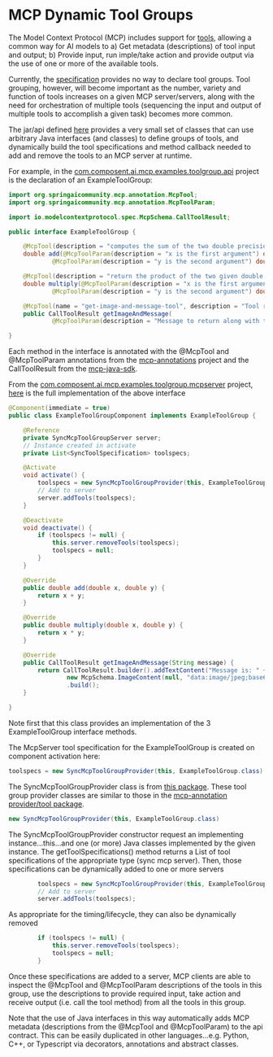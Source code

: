# MCP Dynamic Tool Groups

The Model Context Protocol (MCP) includes support for [tools](https://modelcontextprotocol.io/specification/2025-06-18/server/tools), allowing a common way for AI models to a) Get metadata (descriptions) of tool input and output;  b) Provide input, run imple/take action and provide output via the use of one or more of the available tools.

Currently, the [specification](https://modelcontextprotocol.io/specification/versioning) provides no way to declare tool groups.  Tool grouping, however, will become important as the number, variety and function of tools increases on a given MCP server/servers, along with the need for orchestration of multiple tools (sequencing the input and output of multiple tools to accomplish a given task) becomes more common.

The jar/api defined [here](/com.composent.ai.mcp.toolgroup) provides a very small set of classes that can use arbitrary Java interfaces (and classes) to define groups of tools, and dynamically build the tool specifications and method callback needed to add and remove the tools to an MCP server at runtime.

For example, in the [com.composent.ai.mcp.examples.toolgroup.api](/com.composent.ai.mcp.examples.toolgroup.api) project is the declaration of an ExampleToolGroup:

```java
import org.springaicommunity.mcp.annotation.McpTool;
import org.springaicommunity.mcp.annotation.McpToolParam;

import io.modelcontextprotocol.spec.McpSchema.CallToolResult;

public interface ExampleToolGroup {

	@McpTool(description = "computes the sum of the two double precision input arguments a and b")
	double add(@McpToolParam(description = "x is the first argument") double x,
			@McpToolParam(description = "y is the second argument") double y);

	@McpTool(description = "return the product of the two given double precision arguments named a and b")
	double multiply(@McpToolParam(description = "x is the first argument") double x,
			@McpToolParam(description = "y is the second argument") double y);

	@McpTool(name = "get-image-and-message-tool", description = "Tool returning CallToolResult")
	public CallToolResult getImageAndMessage(
			@McpToolParam(description = "Message to return along with tool group image") String message);

}
```
Each method in the interface is annotated with the @McpTool and @McpToolParam annotations from the [mcp-annotations](https://github.com/spring-ai-community/mcp-annotations) project and the CallToolResult from the [mcp-java-sdk](https://github.com/modelcontextprotocol/java-sdk).
 
From the [com.composent.ai.mcp.examples.toolgroup.mcpserver](/com.compsent.ai.mcp.examples.toolgroup.mcpserver) project, [here](https://github.com/ECF/MCPToolGroups/blob/main/com.composent.ai.mcp.examples.toolgroup.mcpserver/src/main/java/com/composent/ai/mcp/examples/toolgroup/mcpserver/ExampleToolGroupComponent.java) is the full implementation of the above interface

```java
@Component(immediate = true)
public class ExampleToolGroupComponent implements ExampleToolGroup {

	@Reference
	private SyncMcpToolGroupServer server;
	// Instance created in activate
	private List<SyncToolSpecification> toolspecs;

	@Activate
	void activate() {
		toolspecs = new SyncMcpToolGroupProvider(this, ExampleToolGroup.class).getToolSpecifications();
		// Add to server
		server.addTools(toolspecs);
	}

	@Deactivate
	void deactivate() {
		if (toolspecs != null) {
			this.server.removeTools(toolspecs);
			toolspecs = null;
		}
	}

	@Override
	public double add(double x, double y) {
		return x + y;
	}

	@Override
	public double multiply(double x, double y) {
		return x * y;
	}

	@Override
	public CallToolResult getImageAndMessage(String message) {
		return CallToolResult.builder().addTextContent("Message is: " + message).addContent(
				new McpSchema.ImageContent(null, "data:image/jpeg;base64,/9j/4AAQSkZJRgABAQEAYABgAAD...", "image/jpeg"))
				.build();
	}

}
```
Note first that this class provides an implementation of the 3 ExampleToolGroup interface methods.   

The McpServer tool specification for the ExampleToolGroup is created on component activation here:
```java
toolspecs = new SyncMcpToolGroupProvider(this, ExampleToolGroup.class).getToolSpecifications();
```
The SyncMcpToolGroupProvider class is from [this package](https://github.com/ECF/MCPToolGroups/tree/main/com.composent.ai.mcp.toolgroup/src/main/java/com/composent/ai/mcp/toolgroup/provider). These tool group provider classes are similar to those in the [mcp-annotation provider/tool package](https://github.com/spring-ai-community/mcp-annotations/tree/main/mcp-annotations/src/main/java/org/springaicommunity/mcp/provider/tool).

```java
new SyncMcpToolGroupProvider(this, ExampleToolGroup.class)
```
The SyncMcpToolGroupProvider constructor request an implementing instance...this...and one (or more) Java classes implemented by the given instance.  The getToolSpecifications() method returns a List of tool specifications of the appropriate type (sync mcp server).  Then, those specifications can be dynamically added to one or more servers

```java
		toolspecs = new SyncMcpToolGroupProvider(this, ExampleToolGroup.class).getToolSpecifications();
		// Add to server
		server.addTools(toolspecs);
```
As appropriate for the timing/lifecycle, they can also be dynamically removed
```java
		if (toolspecs != null) {
			this.server.removeTools(toolspecs);
			toolspecs = null;
		}
```
Once these specifications are added to a server, MCP clients are able to inspect the @McpTool and @McpToolParam descriptions of the tools in this group, use the descriptions to provide required input, take action and receive output (i.e. call the tool method) from all the tools in this group.

Note that the use of Java interfaces in this way automatically adds MCP metadata (descriptions from the @McpTool and @McpToolParam) to the api contract.  This can be easily duplicated in other languages...e.g. Python, C++, or Typescript via decorators, annotations and abstract classes.

